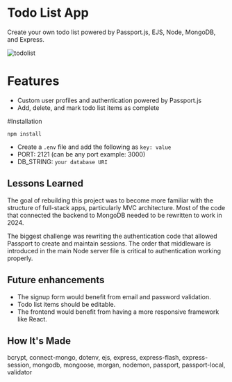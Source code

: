 # Todo List App
Create your own todo list powered by Passport.js, EJS, Node, MongoDB, and Express.

![todolist](https://github.com/user-attachments/assets/5b89df51-c4dc-4676-b4d9-6e832e1fcfdb)

# Features

- Custom user profiles and authentication powered by Passport.js
- Add, delete, and mark todo list items as complete

#Installation

`npm install` 
  - Create a `.env` file and add the following as `key: value` 
  - PORT: 2121 (can be any port example: 3000) 
  - DB_STRING: `your database URI`
 
## Lessons Learned

The goal of rebuilding this project was to become more familiar with the structure of full-stack apps, particularly MVC architecture. Most of the code that connected the backend to MongoDB needed to be rewritten to work in 2024.

The biggest challenge was rewriting the authentication code that allowed Passport to create and maintain sessions. The order that middleware is introduced in the main Node server file is critical to authentication working properly.

## Future enhancements

  - The signup form would benefit from email and password validation. 
  - Todo list items should be editable. 
  - The frontend would benefit from having a more responsive framework like React.

## How It's Made

bcrypt, connect-mongo, dotenv, ejs, express, express-flash, express-session, mongodb, mongoose, morgan, nodemon, passport, passport-local, validator
